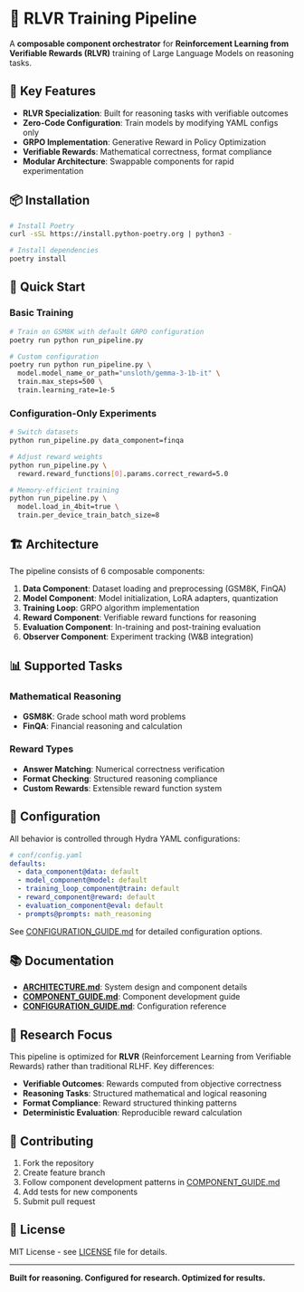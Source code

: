 # 🧠 RLVR Training Pipeline

A **composable component orchestrator** for **Reinforcement Learning from Verifiable Rewards (RLVR)** training of Large Language Models on reasoning tasks.

## 🎯 Key Features

- **RLVR Specialization**: Built for reasoning tasks with verifiable outcomes
- **Zero-Code Configuration**: Train models by modifying YAML configs only  
- **GRPO Implementation**: Generative Reward in Policy Optimization
- **Verifiable Rewards**: Mathematical correctness, format compliance
- **Modular Architecture**: Swappable components for rapid experimentation

## 📦 Installation

```bash
# Install Poetry
curl -sSL https://install.python-poetry.org | python3 -

# Install dependencies
poetry install
```

## 🚀 Quick Start

### Basic Training

```bash
# Train on GSM8K with default GRPO configuration
poetry run python run_pipeline.py

# Custom configuration
poetry run python run_pipeline.py \
  model.model_name_or_path="unsloth/gemma-3-1b-it" \
  train.max_steps=500 \
  train.learning_rate=1e-5
```

### Configuration-Only Experiments

```bash
# Switch datasets
python run_pipeline.py data_component=finqa

# Adjust reward weights  
python run_pipeline.py \
  reward.reward_functions[0].params.correct_reward=5.0

# Memory-efficient training
python run_pipeline.py \
  model.load_in_4bit=true \
  train.per_device_train_batch_size=8
```

## 🏗️ Architecture

The pipeline consists of 6 composable components:

1. **Data Component**: Dataset loading and preprocessing (GSM8K, FinQA)
2. **Model Component**: Model initialization, LoRA adapters, quantization
3. **Training Loop**: GRPO algorithm implementation
4. **Reward Component**: Verifiable reward functions for reasoning
5. **Evaluation Component**: In-training and post-training evaluation
6. **Observer Component**: Experiment tracking (W&B integration)

## 📊 Supported Tasks

### Mathematical Reasoning
- **GSM8K**: Grade school math word problems
- **FinQA**: Financial reasoning and calculation

### Reward Types
- **Answer Matching**: Numerical correctness verification
- **Format Checking**: Structured reasoning compliance
- **Custom Rewards**: Extensible reward function system

## 🔧 Configuration

All behavior is controlled through Hydra YAML configurations:

```yaml
# conf/config.yaml
defaults:
  - data_component@data: default
  - model_component@model: default  
  - training_loop_component@train: default
  - reward_component@reward: default
  - evaluation_component@eval: default
  - prompts@prompts: math_reasoning
```

See [CONFIGURATION_GUIDE.md](CONFIGURATION_GUIDE.md) for detailed configuration options.

## 📚 Documentation

- [**ARCHITECTURE.md**](ARCHITECTURE.md): System design and component details
- [**COMPONENT_GUIDE.md**](COMPONENT_GUIDE.md): Component development guide
- [**CONFIGURATION_GUIDE.md**](CONFIGURATION_GUIDE.md): Configuration reference

## 🔬 Research Focus

This pipeline is optimized for **RLVR** (Reinforcement Learning from Verifiable Rewards) rather than traditional RLHF. Key differences:

- **Verifiable Outcomes**: Rewards computed from objective correctness
- **Reasoning Tasks**: Structured mathematical and logical reasoning
- **Format Compliance**: Reward structured thinking patterns
- **Deterministic Evaluation**: Reproducible reward calculation



## 🤝 Contributing

1. Fork the repository
2. Create feature branch
3. Follow component development patterns in [COMPONENT_GUIDE.md](COMPONENT_GUIDE.md)
4. Add tests for new components
5. Submit pull request

## 📄 License

MIT License - see [LICENSE](LICENSE) file for details.

---

**Built for reasoning. Configured for research. Optimized for results.**
